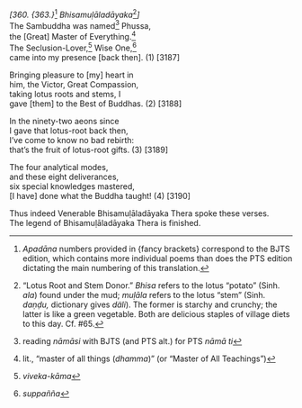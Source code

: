 *\[360. {363.}*[^1] *Bhisamuḷāladāyaka*[^2]*\]*  
The Sambuddha was named[^3] Phussa,  
the \[Great\] Master of Everything.[^4]  
The Seclusion-Lover,[^5] Wise One,[^6]  
came into my presence \[back then\]. (1) \[3187\]

Bringing pleasure to \[my\] heart in  
him, the Victor, Great Compassion,  
taking lotus roots and stems, I  
gave \[them\] to the Best of Buddhas. (2) \[3188\]

In the ninety-two aeons since  
I gave that lotus-root back then,  
I’ve come to know no bad rebirth:  
that’s the fruit of lotus-root gifts. (3) \[3189\]

The four analytical modes,  
and these eight deliverances,  
six special knowledges mastered,  
\[I have\] done what the Buddha taught! (4) \[3190\]

Thus indeed Venerable Bhisamuḷāladāyaka Thera spoke these verses.  
The legend of Bhisamuḷāladāyaka Thera is finished.

[^1]: *Apadāna* numbers provided in {fancy brackets} correspond to the BJTS edition, which contains more individual poems than does the PTS edition dictating the main numbering of this translation.

[^2]: “Lotus Root and Stem Donor.” *Bhisa* refers to the lotus “potato” (Sinh. *ala*) found under the mud; *muḷāla* refers to the lotus “stem” (Sinh. *daṇḍu,* dictionary gives *däli*). The former is starchy and crunchy; the latter is like a green vegetable. Both are delicious staples of village diets to this day. Cf. \#65.

[^3]: reading *nāmāsi* with BJTS (and PTS alt.) for PTS *nāmā ti*

[^4]: lit., “master of all things (*dhamma*)” (or “Master of All Teachings”)

[^5]: *viveka-kāma*

[^6]: *suppañña*
